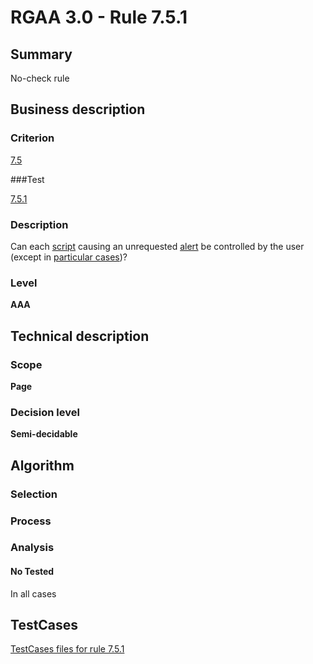 # RGAA 3.0 -  Rule 7.5.1

## Summary

No-check rule

## Business description

### Criterion

[7.5](http://disic.github.io/rgaa_referentiel_en/RGAA3.0_Criteria_English_version_v1.html#crit-7-5)

###Test

[7.5.1](http://disic.github.io/rgaa_referentiel_en/RGAA3.0_Criteria_English_version_v1.html#test-7-5-1)

### Description
Can each <a href="http://disic.github.io/rgaa_referentiel_en/RGAA3.0_Glossary_English_version_v1.html#mScript">script</a>
    causing an unrequested <a href="http://disic.github.io/rgaa_referentiel_en/RGAA3.0_Glossary_English_version_v1.html#mAlerte">alert</a>
    be controlled by the user (except in <a title="Particular cases for criterion 7.5" href="http://disic.github.io/rgaa_referentiel_en/RGAA3.0_Particular_cases_English_version_v1.html#cpCrit7-5">particular
  cases</a>)? 


### Level

**AAA**

## Technical description

### Scope

**Page**

### Decision level

**Semi-decidable**

## Algorithm

### Selection

### Process

### Analysis

#### No Tested 

In all cases



##  TestCases 

[TestCases files for rule 7.5.1](https://github.com/Asqatasun/Asqatasun/tree/master/rules/rules-rgaa3.0/src/test/resources/testcases/rgaa30/Rgaa30Rule070501/) 


